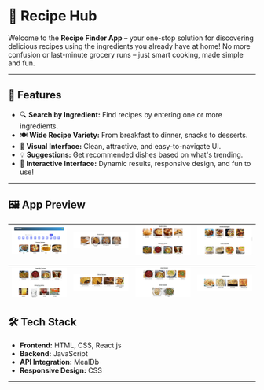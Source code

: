 # 🥗 Recipe Hub

Welcome to the **Recipe Finder App** – your one-stop solution for discovering delicious recipes using the ingredients you already have at home! No more confusion or last-minute grocery runs – just smart cooking, made simple and fun.

---

## 🌟 Features

- 🔍 **Search by Ingredient:** Find recipes by entering one or more ingredients.
- 🍽️ **Wide Recipe Variety:** From breakfast to dinner, snacks to desserts.
- 📸 **Visual Interface:** Clean, attractive, and easy-to-navigate UI.
- 💡 **Suggestions:** Get recommended dishes based on what's trending.
- 💬 **Interactive Interface:** Dynamic results, responsive design, and fun to use!

---

## 🖼️ App Preview

| ![](./images/r1.png) | ![](./images/r2.png) | ![](./images/r3.png) | ![](./images/r4.png) |
|--------------|--------------|--------------|--------------|

| ![](./images/r5.png) | ![](./images/r6.png) | ![](./images/r7.png) | ![](./images/r8.png) |
|--------------|--------------|--------------|--------------|



## 🛠️ Tech Stack

- **Frontend:** HTML, CSS, React js 
- **Backend:**  JavaScript
- **API Integration:** MealDb
- **Responsive Design:** CSS

---


